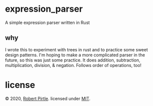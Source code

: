 # expression_parser

A simple expression parser written in Rust

## why

I wrote this to experiment with trees in rust and to practice some sweet design patterns. I'm hoping to make a more complicated parser in the future, so this was just some practice. It does addition, subtraction, multiplication, division, & negation. Follows order of operations, too!

# license

© 2020, [Robert Pirtle](https://robert.pirtle.xyz/). licensed under [MIT](https://choosealicense.com/licenses/mit/).
